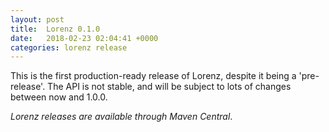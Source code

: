 ```yaml
---
layout: post
title:  Lorenz 0.1.0
date:   2018-02-23 02:04:41 +0000
categories: lorenz release
---
```


This is the first production-ready release of Lorenz, despite it being a 'pre-release'.
The API is not stable, and will be subject to lots of changes between now and 1.0.0.

*Lorenz releases are available through Maven Central*.
